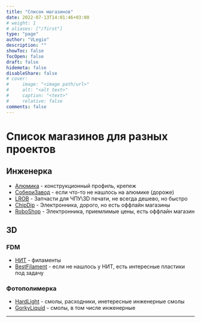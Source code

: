 ```yaml
---
title: "Список магазинов"
date: 2022-07-13T14:01:46+03:00
# weight: 1
# aliases: ["/first"]
type: "page"
author: "VLegio"
description: ""
showToc: false
TocOpen: false
draft: false
hidemeta: false
disableShare: false
# cover:
#     image: "<image path/url>"
#     alt: "<alt text>"
#     caption: "<text>"
#     relative: false
comments: false
---
```

# Список магазинов для разных проектов

## Инженерка

* [Алюмика](https://%D0%B0%D0%BB%D1%8E%D0%BC%D0%B8%D0%BA%D0%B0.%D1%80%D1%84) - конструкционный профиль, крепеж
* [СобериЗавод](https://www.soberizavod.ru/) - если что-то не нашлось на алюмике (дороже)
* [LROB](https://lrob.ru/) - Запчасти для ЧПУ\3D печати, не всегда дешево, но быстро
* [ChipDip](https://chipdip.ru) - Электронника, дорого, но есть оффлайн магазины
* [RoboShop](roboshop.spb.ru) - Электронника, приемлимые цены, есть оффлайн магазин

## 3D

### FDM 
* [НИТ](https://plastik-nit.ru/) - филаменты
* [BestFilament](https://bestfilament.ru/) - если не нашлось у НИТ, есть интересные пластики под задачу

### Фотополимерка
* [HardLight](https://hardlight.info) - смолы, расходники, инетересные инженерные смолы
* [GorkyLiquid](https://gorkyliquid.ru/) - смолы, в том числе инженерные


---
